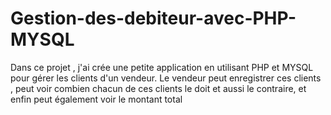 # Gestion-des-debiteur-avec-PHP-MYSQL
Dans ce projet , j'ai crée une petite application en utilisant PHP et MYSQL pour gérer les clients d'un vendeur. Le vendeur peut enregistrer ces clients , peut voir combien chacun de ces clients le doit et aussi le contraire, et enfin peut également voir le montant total
